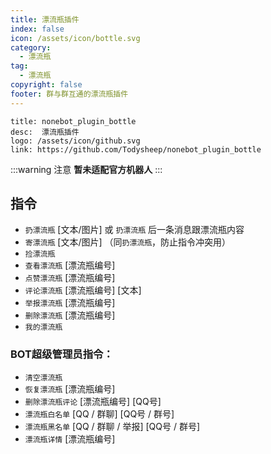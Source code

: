 ```yaml
---
title: 漂流瓶插件
index: false
icon: /assets/icon/bottle.svg
category:
  - 漂流瓶
tag:
  - 漂流瓶
copyright: false
footer: 群与群互通的漂流瓶插件
---
```


```component VPCard
title: nonebot_plugin_bottle
desc:  漂流瓶插件
logo: /assets/icon/github.svg
link: https://github.com/Todysheep/nonebot_plugin_bottle
```

:::warning 注意
**暂未适配官方机器人**
:::

## 指令
- `扔漂流瓶` [文本/图片] 或 `扔漂流瓶` 后一条消息跟漂流瓶内容
- `寄漂流瓶` [文本/图片] （同`扔漂流瓶`，防止指令冲突用）
- `捡漂流瓶` 
- `查看漂流瓶` [漂流瓶编号]
- `点赞漂流瓶` [漂流瓶编号]
- `评论漂流瓶` [漂流瓶编号] [文本]
- `举报漂流瓶` [漂流瓶编号]
- `删除漂流瓶` [漂流瓶编号]
- `我的漂流瓶`
### BOT超级管理员指令：
- `清空漂流瓶`
- `恢复漂流瓶` [漂流瓶编号]
- `删除漂流瓶评论` [漂流瓶编号] [QQ号]
- `漂流瓶白名单` [QQ / 群聊] [QQ号 / 群号]
- `漂流瓶黑名单` [QQ / 群聊 / 举报] [QQ号 / 群号]
- `漂流瓶详情` [漂流瓶编号]
